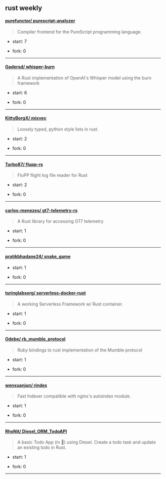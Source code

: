 ## rust weekly

#### [purefunctor/ purescript-analyzer](https://github.com/purefunctor/purescript-analyzer)
>  Compiler frontend for the PureScript programming language.
+ start: 7
+ fork: 0
---
#### [Gadersd/ whisper-burn](https://github.com/Gadersd/whisper-burn)
>  A Rust implementation of OpenAI's Whisper model using the burn framework
+ start: 6
+ fork: 0
---
#### [KittyBorgX/ mixvec](https://github.com/KittyBorgX/mixvec)
>  Loosely typed, python style lists in rust.
+ start: 2
+ fork: 0
---
#### [Turbo87/ flupp-rs](https://github.com/Turbo87/flupp-rs)
>  FluPP flight log file reader for Rust
+ start: 2
+ fork: 0
---
#### [carlos-menezes/ gt7-telemetry-rs](https://github.com/carlos-menezes/gt7-telemetry-rs)
>  A Rust library for accessing GT7 telemetry
+ start: 1
+ fork: 0
---
#### [pratikbhadane24/ snake_game](https://github.com/pratikbhadane24/snake_game)
>  
+ start: 1
+ fork: 0
---
#### [turinglabsorg/ serverless-docker-rust](https://github.com/turinglabsorg/serverless-docker-rust)
>  A working Serverless Framework w/ Rust container.
+ start: 1
+ fork: 0
---
#### [Odebe/ rb_mumble_protocol](https://github.com/Odebe/rb_mumble_protocol)
>  Ruby bindings to rust implementation of the Mumble protocol
+ start: 1
+ fork: 0
---
#### [wenxuanjun/ rindex](https://github.com/wenxuanjun/rindex)
>  Fast Indexer compatible with nginx's autoindex module.
+ start: 1
+ fork: 0
---
#### [RhoNit/ Diesel_ORM_TodoAPI](https://github.com/RhoNit/Diesel_ORM_TodoAPI)
>  A basic Todo App (in  🦀) using Diesel. Create a todo task and update an existing todo in Rust.
+ start: 1
+ fork: 0
---